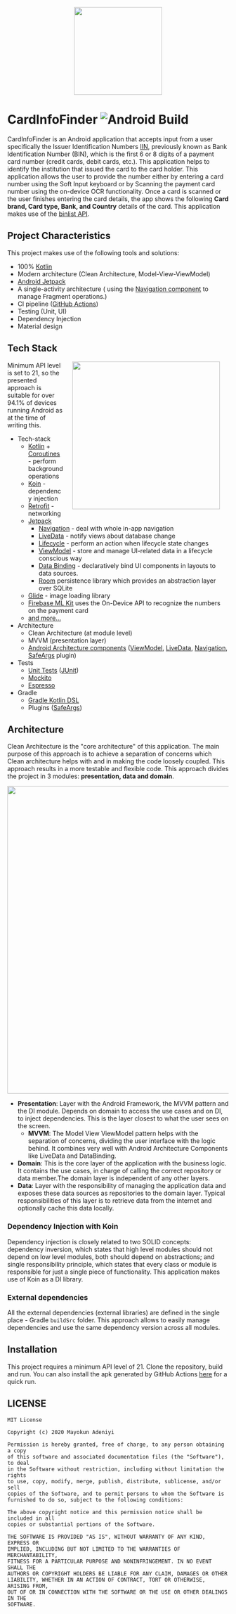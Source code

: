 
<p align="center"><a><img src="https://github.com/mayokunthefirst/CardInfoFinder/blob/master/media/logo.png" width="200"></a></p>

# CardInfoFinder ![Android Build](https://github.com/mayokunthefirst/CardInfoFinder/workflows/Android%20Build/badge.svg)

CardInfoFinder is an Android application that accepts input from a user specifically the Issuer Identification Numbers [IIN](https://en.wikipedia.org/wiki/Payment_card_number#Issuer_identification_number_.28IIN.29), 
previously known as Bank Identification Number (BIN), which is the first 6 or 8 digits of a payment card number (credit cards, debit cards, etc.). 
This application helps to identify the institution that issued the card to the card holder.
This application allows the user to provide the number either by entering a card number using the Soft Input keyboard or by Scanning the payment card number using the on-device OCR functionality. Once a card is scanned or the user finishes entering the card details, the app shows the following **Card brand, Card type, Bank, and Country** details of the card.
This application makes use of the [binlist API](https://binlist.net/).

## Project Characteristics

This project makes use of the following tools and solutions:

* 100% [Kotlin](https://kotlinlang.org/)
* Modern architecture (Clean Architecture, Model-View-ViewModel)
* [Android Jetpack](https://developer.android.com/jetpack)
* A single-activity architecture ( using the [Navigation component](https://developer.android.com/guide/navigation/navigation-getting-started) to manage Fragment operations.)
* CI pipeline ([GitHub Actions](https://github.com/features/actions))
* Testing (Unit, UI)
* Dependency Injection
* Material design

## Tech Stack

<img src="media/app-demo.gif" width="336" align="right" hspace="20">

Minimum API level is set to 21, so the presented approach is suitable for over 94.1% of devices running Android as at the time of writing this. 

* Tech-stack
    * [Kotlin](https://kotlinlang.org/) + [Coroutines](https://kotlinlang.org/docs/reference/coroutines-overview.html) - perform background operations
    * [Koin](https://insert-koin.io/) - dependency injection
    * [Retrofit](https://square.github.io/retrofit/) - networking
    * [Jetpack](https://developer.android.com/jetpack)
        * [Navigation](https://developer.android.com/topic/libraries/architecture/navigation/) - deal with whole in-app navigation
        * [LiveData](https://developer.android.com/topic/libraries/architecture/livedata) - notify views about database change
        * [Lifecycle](https://developer.android.com/topic/libraries/architecture/lifecycle) - perform an action when lifecycle state changes
        * [ViewModel](https://developer.android.com/topic/libraries/architecture/viewmodel) - store and manage UI-related data in a lifecycle conscious way
        * [Data Binding](https://developer.android.com/topic/libraries/data-binding/) - declaratively bind UI components in layouts to data sources.
        * [Room](https://developer.android.com/topic/libraries/architecture/room) persistence library which provides an abstraction layer over SQLite
    * [Glide](https://bumptech.github.io/glide/l) - image loading library
    * [Firebase ML Kit](https://developers.google.com/ml-kit) uses the On-Device API to recognize the numbers on the payment card
    * [and more...](https://github.com/mayokunthefirst/CardInfoFinder/blob/master/buildSrc/src/main/kotlin/Dependencies.kt)
* Architecture
    * Clean Architecture (at module level)
    * MVVM (presentation layer)
    * [Android Architecture components](https://developer.android.com/topic/libraries/architecture) ([ViewModel](https://developer.android.com/topic/libraries/architecture/viewmodel), [LiveData](https://developer.android.com/topic/libraries/architecture/livedata), [Navigation](https://developer.android.com/jetpack/androidx/releases/navigation), [SafeArgs](https://developer.android.com/guide/navigation/navigation-pass-data#Safe-args) plugin)
* Tests
    * [Unit Tests](https://en.wikipedia.org/wiki/Unit_testing) ([JUnit](https://junit.org/junit4/))
    * [Mockito](https://site.mockito.org/)
    * [Espresso](https://developer.android.com/training/testing/espresso)
* Gradle
    * [Gradle Kotlin DSL](https://docs.gradle.org/current/userguide/kotlin_dsl.html)
    * Plugins ([SafeArgs](https://developer.android.com/guide/navigation/navigation-pass-data#Safe-args))
    
## Architecture
Clean Architecture is the "core architecture" of this application. The main purpose of this approach is to achieve a separation of concerns which Clean architecture helps with and in
making the code loosely coupled. This approach results in a more testable and flexible code. This approach divides the project in 3 modules: **presentation, data and domain**.

<p align="center"><a><img src="https://github.com/mayokunthefirst/CardInfoFinder/blob/master/media/clean-arch.png" width="700"></a></p>

* **Presentation**: Layer with the Android Framework, the MVVM pattern and the DI module. Depends on domain to access the use cases and on DI, to inject dependencies. This is the layer closest 
to what the user sees on the screen. 
    - **MVVM**: The Model View ViewModel pattern helps with the separation of concerns, dividing the user interface with the logic behind. It combines very well with Android Architecture Components like LiveData and DataBinding.
* **Domain**: This is the core layer of the application with the business logic. It contains the use cases, in charge of calling the correct repository or data member.The domain layer is independent of any other layers. 
* **Data**: Layer with the responsibility of managing the application data and exposes these data sources as repositories to the domain layer. Typical responsibilities of this layer is to retrieve data from the internet and optionally cache this data locally.

### Dependency Injection with Koin
Dependency injection is closely related to two SOLID concepts: dependency inversion, which states that high level modules should not depend on low level modules, 
both should depend on abstractions; and single responsibility principle, 
which states that every class or module is responsible for just a single piece of functionality. This application makes use of Koin as a DI library.

### External dependencies
All the external dependencies (external libraries) are defined in the single place - Gradle `buildSrc` folder. This approach allows to easily manage dependencies and use the same dependency version across all modules.

## Installation
This project requires a minimum API level of 21. Clone the repository, build and run. You can also install the apk generated by GitHub Actions [here](https://github.com/mayokunthefirst/CardInfoFinder/actions) for a quick run.

## LICENSE
```
MIT License

Copyright (c) 2020 Mayokun Adeniyi

Permission is hereby granted, free of charge, to any person obtaining a copy
of this software and associated documentation files (the "Software"), to deal
in the Software without restriction, including without limitation the rights
to use, copy, modify, merge, publish, distribute, sublicense, and/or sell
copies of the Software, and to permit persons to whom the Software is
furnished to do so, subject to the following conditions:

The above copyright notice and this permission notice shall be included in all
copies or substantial portions of the Software.

THE SOFTWARE IS PROVIDED "AS IS", WITHOUT WARRANTY OF ANY KIND, EXPRESS OR
IMPLIED, INCLUDING BUT NOT LIMITED TO THE WARRANTIES OF MERCHANTABILITY,
FITNESS FOR A PARTICULAR PURPOSE AND NONINFRINGEMENT. IN NO EVENT SHALL THE
AUTHORS OR COPYRIGHT HOLDERS BE LIABLE FOR ANY CLAIM, DAMAGES OR OTHER
LIABILITY, WHETHER IN AN ACTION OF CONTRACT, TORT OR OTHERWISE, ARISING FROM,
OUT OF OR IN CONNECTION WITH THE SOFTWARE OR THE USE OR OTHER DEALINGS IN THE
SOFTWARE.
```

    
